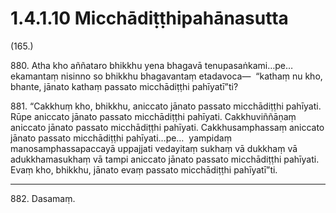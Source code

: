 # 1.4.1.10 Micchādiṭṭhipahānasutta

(165.)

880\. Atha kho aññataro bhikkhu yena bhagavā tenupasaṅkami…pe…  ekamantaṃ nisinno so bhikkhu bhagavantaṃ etadavoca—  “kathaṃ nu kho, bhante, jānato kathaṃ passato micchādiṭṭhi pahīyatī”ti?

881\. “Cakkhuṃ kho, bhikkhu, aniccato jānato passato micchādiṭṭhi pahīyati. Rūpe aniccato jānato passato micchādiṭṭhi pahīyati. Cakkhuviññāṇaṃ aniccato jānato passato micchādiṭṭhi pahīyati. Cakkhusamphassaṃ aniccato jānato passato micchādiṭṭhi pahīyati…pe…  yampidaṃ manosamphassapaccayā uppajjati vedayitaṃ sukhaṃ vā dukkhaṃ vā adukkhamasukhaṃ vā tampi aniccato jānato passato micchādiṭṭhi pahīyati. Evaṃ kho, bhikkhu, jānato evaṃ passato micchādiṭṭhi pahīyatī”ti.

---

882\. Dasamaṃ.
